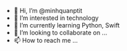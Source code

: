 - 👋 Hi, I’m @minhquanptit
- 👀 I’m interested in technology
- 🌱 I’m currently learning Python, Swift
- 💞️ I’m looking to collaborate on ...
- 📫 How to reach me ...

<!---
minhquanptit/minhquanptit is a ✨ special ✨ repository because its `README.md` (this file) appears on your GitHub profile.
You can click the Preview link to take a look at your changes.
--->
